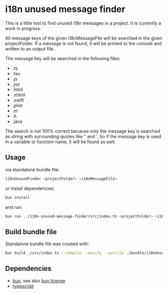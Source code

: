 # i18n unused message finder

This is a little tool to find unused i18n messages in a project. It is currently a work in progress.

All message keys of the given i18nMessageFile will be searched in the given projectFolder. If a message is not found, it will be printed to the console and written to an output file.

The message key will be searched in the following files:

- .ts
- .tsx
- .js
- .jsx
- .html
- .xhtml
- .swift
- .plist
- .m
- .h
- .java

The search is not 100% correct because only the message key is searched as string with surrounding quotes like " and '. So if the message key is used in a variable or function name, it will be found as well.

## Usage

via standalone bundle file:

```bash
i18nUnusedFinder <projectFolder> <i18nMessageFile>
```

or install dependencies:

```bash
bun install
```

and run:

```bash
bun run ../i18n-unused-message-finder/src/index.ts <projectFolder> <i18nMessageFile>
```

## Build bundle file

Standalone bundle file was created with:

```bash
bun build ./src/index.ts --compile --minify --outfile ./bundle/i18nUnusedFinder
```

## Dependencies

- [bun](https://bun.sh), see also [bun license](https://bun.sh/docs/project/licensing)
- [typescript](https://www.typescriptlang.org/)
